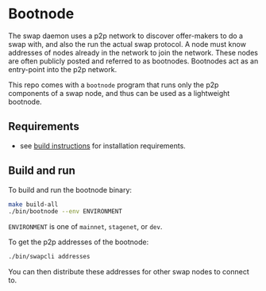 # Bootnode

The swap daemon uses a p2p network to discover offer-makers to do a swap with, and also the 
run the actual swap protocol. A node must know addresses of nodes already in the network to 
join the network. These nodes are often publicly posted and referred to as bootnodes. 
Bootnodes act as an entry-point into the p2p network. 

This repo comes with a `bootnode` program that runs only the p2p components of a swap node, 
and thus can be used as a lightweight bootnode. 

## Requirements
- see [build instructions](./build.md) for installation requirements.

## Build and run

To build and run the bootnode binary:
```bash
make build-all
./bin/bootnode --env ENVIRONMENT
```

`ENVIRONMENT` is one of `mainnet`, `stagenet`, or `dev`.

To get the p2p addresses of the bootnode:
```bash
./bin/swapcli addresses
```

You can then distribute these addresses for other swap nodes to connect to.